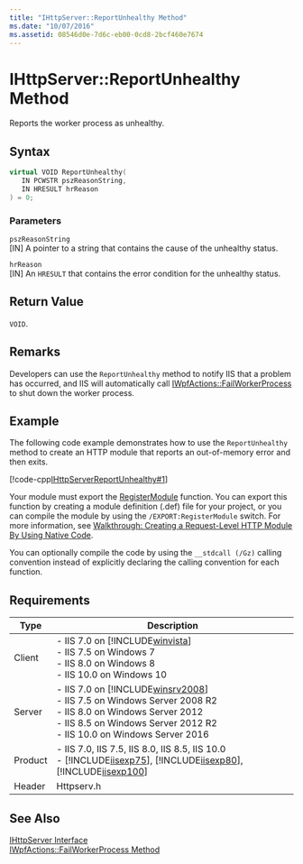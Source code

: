 ```yaml
---
title: "IHttpServer::ReportUnhealthy Method"
ms.date: "10/07/2016"
ms.assetid: 08546d0e-7d6c-eb00-0cd8-2bcf460e7674
---
```

# IHttpServer::ReportUnhealthy Method
Reports the worker process as unhealthy.  
  
## Syntax  
  
```cpp  
virtual VOID ReportUnhealthy(  
   IN PCWSTR pszReasonString,  
   IN HRESULT hrReason  
) = 0;  
```  
  
### Parameters  
 `pszReasonString`  
 [IN] A pointer to a string that contains the cause of the unhealthy status.  
  
 `hrReason`  
 [IN] An `HRESULT` that contains the error condition for the unhealthy status.  
  
## Return Value  
 `VOID`.  
  
## Remarks  
 Developers can use the `ReportUnhealthy` method to notify IIS that a problem has occurred, and IIS will automatically call [IWpfActions::FailWorkerProcess](../../web-development-reference/native-code-api-reference/iwpfactions-failworkerprocess-method.md) to shut down the worker process.  
  
## Example  
 The following code example demonstrates how to use the `ReportUnhealthy` method to create an HTTP module that reports an out-of-memory error and then exits.  
  
 [!code-cpp[IHttpServerReportUnhealthy#1](../../../samples/snippets/cpp/VS_Snippets_IIS/IIS7/IHttpServerReportUnhealthy/cpp/IHttpServerReportUnhealthy.cpp#1)]  
  
 Your module must export the [RegisterModule](../../web-development-reference/native-code-api-reference/pfn-registermodule-function.md) function. You can export this function by creating a module definition (.def) file for your project, or you can compile the module by using the `/EXPORT:RegisterModule` switch. For more information, see [Walkthrough: Creating a Request-Level HTTP Module By Using Native Code](../../web-development-reference/native-code-development-overview/walkthrough-creating-a-request-level-http-module-by-using-native-code.md).  
  
 You can optionally compile the code by using the `__stdcall (/Gz)` calling convention instead of explicitly declaring the calling convention for each function.  
  
## Requirements  
  
|Type|Description|  
|----------|-----------------|  
|Client|-   IIS 7.0 on [!INCLUDE[winvista](../../wmi-provider/includes/winvista-md.md)]<br />-   IIS 7.5 on Windows 7<br />-   IIS 8.0 on Windows 8<br />-   IIS 10.0 on Windows 10|  
|Server|-   IIS 7.0 on [!INCLUDE[winsrv2008](../../wmi-provider/includes/winsrv2008-md.md)]<br />-   IIS 7.5 on Windows Server 2008 R2<br />-   IIS 8.0 on Windows Server 2012<br />-   IIS 8.5 on Windows Server 2012 R2<br />-   IIS 10.0 on Windows Server 2016|  
|Product|-   IIS 7.0, IIS 7.5, IIS 8.0, IIS 8.5, IIS 10.0<br />-   [!INCLUDE[iisexp75](../../web-development-reference/native-code-api-reference/includes/iisexp75-md.md)], [!INCLUDE[iisexp80](../../web-development-reference/native-code-api-reference/includes/iisexp80-md.md)], [!INCLUDE[iisexp100](../../web-development-reference/native-code-api-reference/includes/iisexp100-md.md)]|  
|Header|Httpserv.h|  
  
## See Also  
 [IHttpServer Interface](../../web-development-reference/native-code-api-reference/ihttpserver-interface.md)   
 [IWpfActions::FailWorkerProcess Method](../../web-development-reference/native-code-api-reference/iwpfactions-failworkerprocess-method.md)
